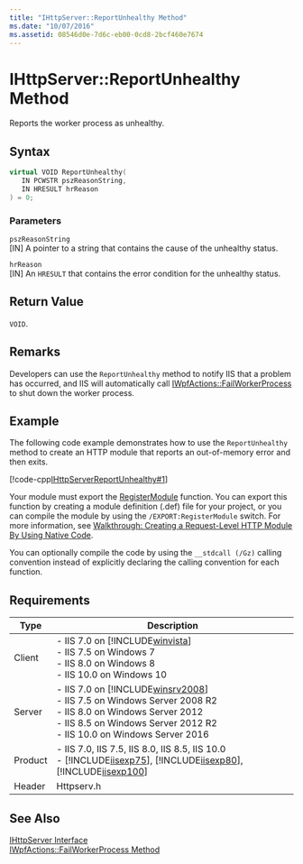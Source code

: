 ```yaml
---
title: "IHttpServer::ReportUnhealthy Method"
ms.date: "10/07/2016"
ms.assetid: 08546d0e-7d6c-eb00-0cd8-2bcf460e7674
---
```

# IHttpServer::ReportUnhealthy Method
Reports the worker process as unhealthy.  
  
## Syntax  
  
```cpp  
virtual VOID ReportUnhealthy(  
   IN PCWSTR pszReasonString,  
   IN HRESULT hrReason  
) = 0;  
```  
  
### Parameters  
 `pszReasonString`  
 [IN] A pointer to a string that contains the cause of the unhealthy status.  
  
 `hrReason`  
 [IN] An `HRESULT` that contains the error condition for the unhealthy status.  
  
## Return Value  
 `VOID`.  
  
## Remarks  
 Developers can use the `ReportUnhealthy` method to notify IIS that a problem has occurred, and IIS will automatically call [IWpfActions::FailWorkerProcess](../../web-development-reference/native-code-api-reference/iwpfactions-failworkerprocess-method.md) to shut down the worker process.  
  
## Example  
 The following code example demonstrates how to use the `ReportUnhealthy` method to create an HTTP module that reports an out-of-memory error and then exits.  
  
 [!code-cpp[IHttpServerReportUnhealthy#1](../../../samples/snippets/cpp/VS_Snippets_IIS/IIS7/IHttpServerReportUnhealthy/cpp/IHttpServerReportUnhealthy.cpp#1)]  
  
 Your module must export the [RegisterModule](../../web-development-reference/native-code-api-reference/pfn-registermodule-function.md) function. You can export this function by creating a module definition (.def) file for your project, or you can compile the module by using the `/EXPORT:RegisterModule` switch. For more information, see [Walkthrough: Creating a Request-Level HTTP Module By Using Native Code](../../web-development-reference/native-code-development-overview/walkthrough-creating-a-request-level-http-module-by-using-native-code.md).  
  
 You can optionally compile the code by using the `__stdcall (/Gz)` calling convention instead of explicitly declaring the calling convention for each function.  
  
## Requirements  
  
|Type|Description|  
|----------|-----------------|  
|Client|-   IIS 7.0 on [!INCLUDE[winvista](../../wmi-provider/includes/winvista-md.md)]<br />-   IIS 7.5 on Windows 7<br />-   IIS 8.0 on Windows 8<br />-   IIS 10.0 on Windows 10|  
|Server|-   IIS 7.0 on [!INCLUDE[winsrv2008](../../wmi-provider/includes/winsrv2008-md.md)]<br />-   IIS 7.5 on Windows Server 2008 R2<br />-   IIS 8.0 on Windows Server 2012<br />-   IIS 8.5 on Windows Server 2012 R2<br />-   IIS 10.0 on Windows Server 2016|  
|Product|-   IIS 7.0, IIS 7.5, IIS 8.0, IIS 8.5, IIS 10.0<br />-   [!INCLUDE[iisexp75](../../web-development-reference/native-code-api-reference/includes/iisexp75-md.md)], [!INCLUDE[iisexp80](../../web-development-reference/native-code-api-reference/includes/iisexp80-md.md)], [!INCLUDE[iisexp100](../../web-development-reference/native-code-api-reference/includes/iisexp100-md.md)]|  
|Header|Httpserv.h|  
  
## See Also  
 [IHttpServer Interface](../../web-development-reference/native-code-api-reference/ihttpserver-interface.md)   
 [IWpfActions::FailWorkerProcess Method](../../web-development-reference/native-code-api-reference/iwpfactions-failworkerprocess-method.md)
